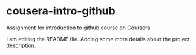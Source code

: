 # cousera-intro-github
Assignment for introduction to github course on Coursera

I am editing the README file. Adding some more details about the project description.
